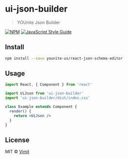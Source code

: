 # ui-json-builder

> YOUnite Json Builder

[![NPM](https://img.shields.io/npm/v/ui-json-builder.svg)](https://www.npmjs.com/package/ui-json-builder) [![JavaScript Style Guide](https://img.shields.io/badge/code_style-standard-brightgreen.svg)](https://standardjs.com)

## Install

```bash
npm install --save younite-us/react-json-schema-editor
```

## Usage

```jsx
import React, { Component } from 'react'

import UiJson from 'ui-json-builder'
import 'ui-json-builder/dist/index.css'

class Example extends Component {
  render() {
    return <UiJson />
  }
}
```

## License

MIT © [Vimit](https://github.com/Vimit)
